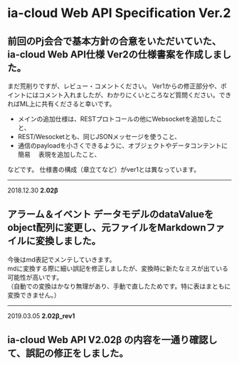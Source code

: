 # ia-cloud Web API Specification Ver.2


## 前回のPj会合で基本方針の合意をいただいていた、ia-cloud Web API仕様 Ver2の仕様書案を作成しました。

まだ荒削りですが、レビュー・コメントください。
Ver1からの修正部分や、ポイントにはコメント入れましたが、わかりにくいところなど質問ください。できればML上に共有くださると幸いです。

* メインの追加仕様は、RESTプロトコールの他にWebsocketを追加したこと、
* REST/Wesocketとも、同じJSONメッセージを使うこと、
* 通信のpayloadを小さくできるように、オブジェクトやデータコンテントに簡易
　表現を追加したこと、

などです。
仕様書の構成（章立てなど）がver1とは異なっています。
****
2018.12.30 **2.02β**
## アラーム＆イベント データモデルのdataValueをobject配列に変更し、元ファイルをMarkdownファイルに変換しました。

今後はmd表記でメンテしていきます。  
mdに変換する際に細い誤記を修正しましたが、変換時に新たなミスが出ている可能性が高いです。  
（自動での変換はかなり無理があり、手動で直したためです。特に表はまともに変換できません。）


****
2019.03.05 **2.02β_rev1**
## ia-cloud Web API V2.02β の内容を一通り確認して、誤記の修正をしました。


